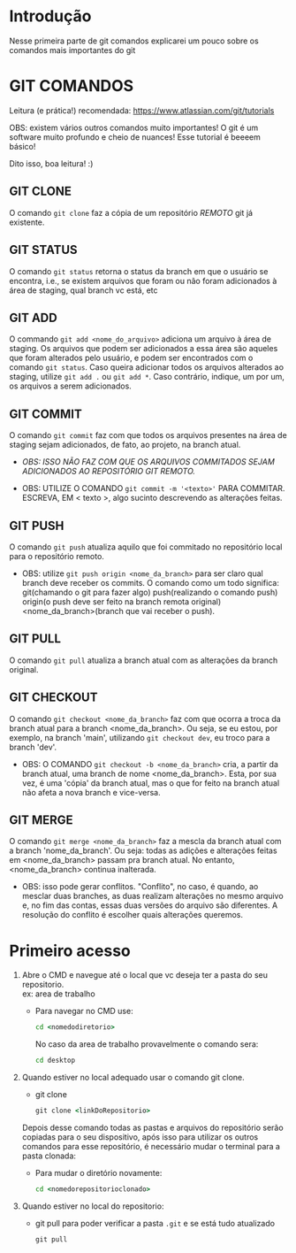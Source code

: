 # Introdução

Nesse primeira parte de git comandos explicarei um pouco sobre os comandos mais importantes do git 
    
# GIT COMANDOS

Leitura (e prática!) recomendada: https://www.atlassian.com/git/tutorials

OBS: existem vários outros comandos muito importantes! O git é um software muito profundo e cheio de nuances! Esse tutorial é beeeem básico!

Dito isso, boa leitura! :)

## GIT CLONE

O comando `git clone` faz a cópia de um repositório _REMOTO_ git já existente.

## GIT STATUS

O comando `git status` retorna o status da branch em que o usuário se encontra, i.e., se existem arquivos que foram ou não foram adicionados à área de staging, qual branch vc está, etc

## GIT ADD

O commando `git add <nome_do_arquivo>` adiciona um arquivo à área de staging. Os arquivos que podem ser adicionados a essa área são aqueles que foram alterados pelo usuário, e podem ser encontrados com o comando `git status`. Caso queira adicionar todos os arquivos alterados ao staging, utilize `git add .` ou `git add *`. Caso contrário, indique, um por um, os arquivos a serem adicionados.

## GIT COMMIT

O comando `git commit` faz com que todos os arquivos presentes na área de staging sejam adicionados, de fato, ao projeto, na branch atual. 

* _OBS: ISSO NÃO FAZ COM QUE OS ARQUIVOS COMMITADOS SEJAM ADICIONADOS AO REPOSITÓRIO GIT REMOTO._

* OBS: UTILIZE O COMANDO `git commit -m '<texto>'` PARA COMMITAR. ESCREVA, EM < texto >, algo sucinto descrevendo as alterações feitas.



## GIT PUSH

O comando `git push` atualiza aquilo que foi commitado no repositório local para o repositório remoto. 

* OBS: utilize `git push origin <nome_da_branch>` para ser claro qual branch deve receber os commits. O comando como um todo significa: git(chamando o git para fazer algo) push(realizando o comando push) origin(o push deve ser feito na branch remota original) <nome_da_branch>(branch que vai receber o push).



## GIT PULL

O comando `git pull` atualiza a branch atual com as alterações da branch original.



## GIT CHECKOUT

O comando `git checkout <nome_da_branch>` faz com que ocorra a troca da branch atual para a branch <nome_da_branch>. Ou seja, se eu estou, por exemplo, na branch 'main', utilizando `git checkout dev`, eu troco para a branch 'dev'.

*  OBS: O COMANDO `git checkout -b <nome_da_branch>` cria, a partir da branch atual, uma branch de nome <nome_da_branch>. Esta, por sua vez, é uma 'cópia' da branch atual, mas o que for feito na branch atual não afeta a nova branch e vice-versa.



## GIT MERGE

O comando `git merge <nome_da_branch>` faz a mescla da branch atual com a branch 'nome_da_branch'. Ou seja: todas as adições e alterações feitas em <nome_da_branch> passam pra branch atual. No entanto, <nome_da_branch> continua inalterada.

* OBS: isso pode gerar conflitos. "Conflito", no caso, é quando, ao mesclar duas branches, as duas realizam alterações no mesmo arquivo e, no fim das contas, essas duas versões do arquivo são diferentes. A resolução do conflito é escolher quais alterações queremos.
# Primeiro acesso
1. Abre o CMD e navegue até o local que vc  deseja ter a pasta do seu repositorio.<br>
    ex: area de trabalho

    * Para navegar no CMD use:
        ~~~cmd
        cd <nomedodiretorio>
        ~~~~
        No caso da area de trabalho provavelmente o comando sera:
        ~~~cmd
        cd desktop
        ~~~~
2. Quando estiver no local adequado usar o comando git clone.
    * git clone 
        ~~~cmd
        git clone <linkDoRepositorio>
        ~~~~
    Depois desse comando todas as pastas e arquivos do repositório serão copiadas para o seu dispositivo, após isso para utilizar os outros comandos para esse repositório, é necessário mudar o terminal para a pasta clonada:
    * Para mudar o diretório novamente:
        ~~~cmd
        cd <nomedorepositorioclonado>
        ~~~
3. Quando estiver no local do repositorio:
    * git pull para poder verificar a pasta `.git` e se está tudo atualizado
        ~~~cmd
        git pull
        ~~~